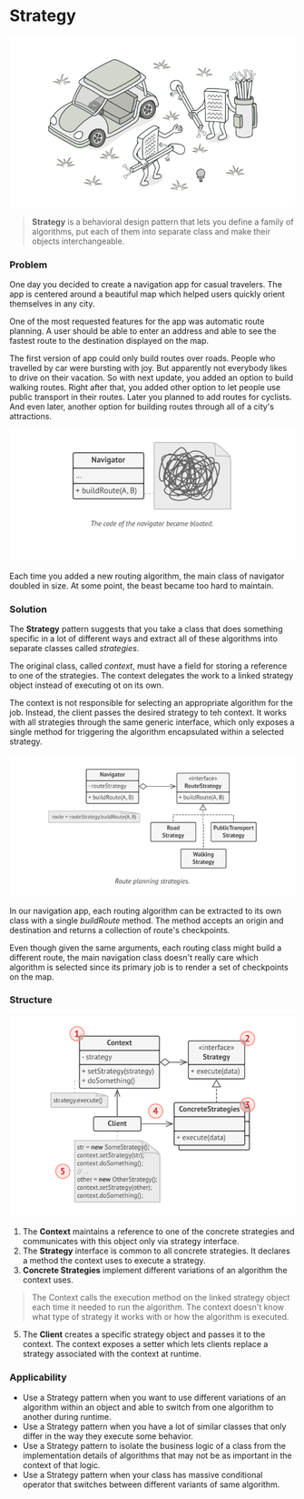 # Strategy

![strategy](strategy.png)

> **Strategy** is a behavioral design pattern that lets you define a family of algorithms, put each of them into separate class and make their objects interchangeable.

### Problem
One day you decided to create a navigation app for casual travelers. The app is centered around a beautiful map which helped users quickly orient themselves in any city.

One of the most requested features for the app was automatic route planning. A user should be able to enter an address and able to see the fastest route to the destination displayed on the map.

The first version of app could only build routes over roads. People who travelled by car were bursting with joy. But apparently not everybody likes to drive on their vacation. So with next update, you added an option to build walking routes. Right after that, you added other option to let people use public transport in their routes. Later you planned to add routes for cyclists. And even later, another option for building routes through all of a city's attractions.

![bloated-code](bloated-code.png)

Each time you added a new routing algorithm, the main class of navigator doubled in size. At some point, the beast became too hard to maintain.

### Solution
The **Strategy** pattern suggests that you take a class that does something specific in a lot of different ways and extract all of these algorithms into separate classes called _strategies_.

The original class, called _context_, must have a field for storing a reference to one of the strategies. The context delegates the work to a linked strategy object instead of executing ot on its own.

The context is not responsible for selecting an appropriate algorithm for the job. Instead, the client passes the desired strategy to teh context. It works with all strategies through the same generic interface, which only exposes a single method for triggering the algorithm encapsulated within a selected strategy.

![route-strategies](route-strategies.png)

In our navigation app, each routing algorithm can be extracted to its own class with a single _buildRoute_ method. The method accepts an origin and destination and returns a collection of route's checkpoints.

Even though given the same arguments, each routing class might build a different route, the main navigation class doesn't really care which algorithm is selected since its primary job is to render a set of checkpoints on the map.

### Structure

![structure](structure.png)

1. The **Context** maintains a reference to one of the concrete strategies and communicates with this object only via strategy interface.
2. The **Strategy** interface is common to all concrete strategies. It declares a method the context uses to execute a strategy.
3. **Concrete Strategies** implement different variations of an algorithm the context uses.

> The Context calls the execution method on the linked strategy object each time it needed to run the algorithm. The context doesn't know what type of strategy it works with or how the algorithm is executed.

5. The **Client** creates a specific strategy object and passes it to the context. The context exposes a setter which lets clients replace a strategy associated with the context at runtime.

### Applicability
* Use a Strategy pattern when you want to use different variations of an algorithm within an object and able to switch from one algorithm to another during runtime.
* Use a Strategy pattern when you have a lot of similar classes that only differ in the way they execute some behavior.
* Use a Strategy pattern to isolate the business logic of a class from the implementation details of algorithms that may not be as important in the context of that logic.
* Use a Strategy pattern when your class has massive conditional operator that switches between different variants of same algorithm.
